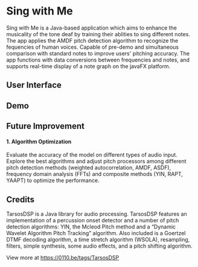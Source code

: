 # Sing with Me

Sing with Me is a Java-based application which aims to enhance the musicality of the tone deaf by training their ablities to sing different notes. The app applies the AMDF pitch detection algorithm to recognize the fequencies of human voices. Capable of pre-demo and simultaneous comparison with standard notes to improve users' pitching accuracy. The app functions with data conversions between frequencies and notes, and supports real-time display of a note graph on the javaFX platform.


## User Interface






## Demo






## Future Improvement

#### 1. Algorithm Optimization
Evaluate the accuracy of the model on different types of audio input. Explore the best algorithms and adjust pitch processors among different pitch detection methods (weighted autocorrelation, AMDF, ASDF), frequency domain analysis (FFTs) and composite methods (YIN, RAPT, YAAPT) to optimize the performance.

## Credits

TarsosDSP is a Java library for audio processing. TarsosDSP features an implementation of a percussion onset detector and a number of pitch detection algorithms: YIN, the Mcleod Pitch method and a “Dynamic Wavelet Algorithm Pitch Tracking” algorithm. Also included is a Goertzel DTMF decoding algorithm, a time stretch algorithm (WSOLA), resampling, filters, simple synthesis, some audio effects, and a pitch shifting algorithm.

View more at https://0110.be/tags/TarsosDSP
